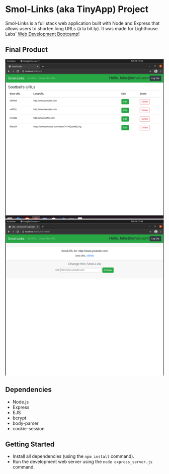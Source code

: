 # Smol-Links (aka TinyApp) Project

Smol-Links is a full stack web application built with Node and Express that allows users to shorten long URLs (à la bit.ly).
It was made for Lighthouse Labs' [Web Development Bootcamp](https://www.lighthouselabs.ca/en/web-development-bootcamp)!

## Final Product

!["URLs page"](https://github.com/SootballJonks/tinyapp/blob/main/docs/urls_page.png)
!["Edit page for each URL"](https://github.com/SootballJonks/tinyapp/blob/main/docs/urls_edit_page.png)

## Dependencies

- Node.js
- Express
- EJS
- bcrypt
- body-parser
- cookie-session

## Getting Started

- Install all dependencies (using the `npm install` command).
- Run the development web server using the `node express_server.js` command.
